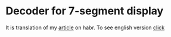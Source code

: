 # Decoder for 7-segment display

It is translation of my [article] on habr. 
To see english version [click]

[article]: https://habr.com/ru/post/550560/
[click]: https://github.com/MrZloHex/Decoder/blob/master/content/post.md
